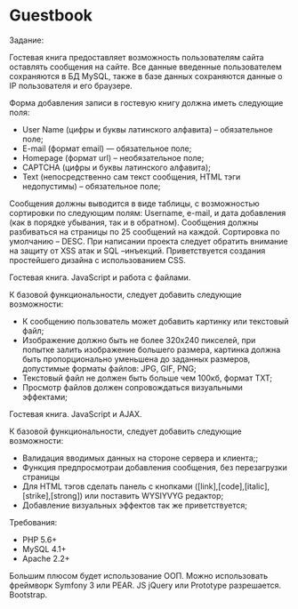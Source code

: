 # Guestbook

Задание:

Гостевая книга предоставляет возможность пользователям сайта оставлять сообщения на сайте. Все данные введенные пользователем сохраняются в БД MySQL, также в базе данных сохраняются данные о IP пользователя и его браузере.

Форма добавления записи в гостевую книгу должна иметь следующие поля:
- User Name (цифры и буквы латинского алфавита) – обязательное поле;
- E-mail (формат email) — обязательное поле;
- Homepage (формат url) – необязательное поле;
- CAPTCHA (цифры и буквы латинского алфавита);
- Text (непосредственно сам текст сообщения, HTML тэги недопустимы) – обязательное поле;

Сообщения должны выводится в виде таблицы, с возможностью сортировки по следующим полям: Username, e-mail, и дата добавления (как в порядке убывания, так и в обратном). Сообщения должны разбиваться на страницы по 25 сообщений на каждой. Сортировка по умолчанию – DESC. При написании проекта следует обратить внимание на защиту от XSS атак и SQL –инъекций. Приветствуется создания простейшего дизайна с использованием CSS.

Гостевая книга. JavaScript и работа с файлами.

К базовой функциональности, следует добавить следующие возможности:
- К сообщению пользователь может добавить картинку или текстовый файл;
- Изображение должно быть не более 320х240 пикселей, при попытке залить изображение большего размера, картинка должна быть пропорционально уменьшена до заданных размеров, допустимые форматы файлов: JPG, GIF, PNG;
- Текстовый файл не должен быть больше чем 100кб, формат TXT;
- Просмотр файлов должен сопровождаться визуальными эффектами;

Гостевая книга. JavaScript и AJAX.

К базовой функциональности, следует добавить следующие возможности:
- Валидация вводимых данных на стороне сервера и клиента;;
- Функция предпросмотраи добавления сообщения, без перезагрузки страницы
- Для HTML тэгов сделать панель с кнопками ([link],[code],[italic],[strike],[strong]) или поставить WYSIYVYG редактор;
- Добавление визуальных эффектов так же приветствуется;

Требования:
- PHP 5.6+
- MySQL 4.1+
- Apache 2.2+

Большим плюсом будет использование ООП. Можно использовать фреймворк Symfony 3 или PEAR. JS jQuery или Prototype разрешается. Bootstrap.

